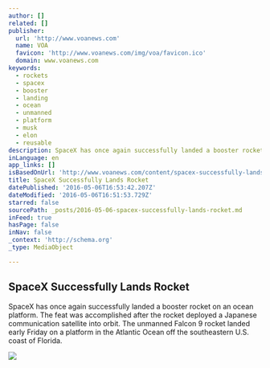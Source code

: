 ```yaml
---
author: []
related: []
publisher:
  url: 'http://www.voanews.com'
  name: VOA
  favicon: 'http://www.voanews.com/img/voa/favicon.ico'
  domain: www.voanews.com
keywords:
  - rockets
  - spacex
  - booster
  - landing
  - ocean
  - unmanned
  - platform
  - musk
  - elon
  - reusable
description: SpaceX has once again successfully landed a booster rocket on an ocean platform. The feat was accomplished after the rocket deployed a Japanese communication satellite into orbit. The unmanned Falcon 9 rocket landed early Friday on a platform in the Atlantic Ocean off the southeastern U.S. coast of Florida.
inLanguage: en
app_links: []
isBasedOnUrl: 'http://www.voanews.com/content/spacex-successfully-lands-rocket/3318077.html'
title: SpaceX Successfully Lands Rocket
datePublished: '2016-05-06T16:53:42.207Z'
dateModified: '2016-05-06T16:51:53.729Z'
starred: false
sourcePath: _posts/2016-05-06-spacex-successfully-lands-rocket.md
inFeed: true
hasPage: false
inNav: false
_context: 'http://schema.org'
_type: MediaObject

---
```

<article style=""><h1>SpaceX Successfully Lands Rocket</h1><p>SpaceX has once again successfully landed a booster rocket on an ocean platform. The feat was accomplished after the rocket deployed a Japanese communication satellite into orbit. The unmanned Falcon 9 rocket landed early Friday on a platform in the Atlantic Ocean off the southeastern U.S. coast of Florida.</p><img src="http://gdb.voanews.com/F12D603D-3B0F-40ED-BA30-C50E763908E2_mw1024_mh1024_s.jpg" /></article>